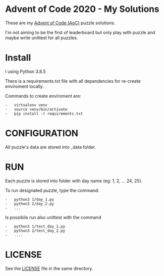 # Advent of Code 2020 - My Solutions
These are my <a href="https://adventofcode.com/2020">Advent of Code (AoC)</a> puzzle solutions.

I'm not aiming to be the first of leaderboard but only play with puzzle and maybe write unittest for all puzzles.


# Install
I using Python 3.8.5

There is a requirements.txt file with all dependencies for re-create enviroment locally.

Commands to create enviroment are:

    -   virtualenv venv
    -   source venv/bin/activate
    -   pip install -r requirements.txt


# CONFIGURATION

All puzzle's data are stored into _data folder.

# RUN

Each puzzle is stored into folder with day name (eg: 1, 2, ... 24, 25).

To run designated puzzle, type the command:

    -   python3 1/day_1.py
    -   python3 2/day_2.py
    -   ...

Is possibile run also unittest with the command

    -   python3 1/test_day_1.py
    -   python3 2/test_day_2.py
    -   ....


# LICENSE

See the <a href="https://github.com/ophusdev/advent-of-code_2020/blob/main/LICENSE">LICENSE</a> file in the same directory.

